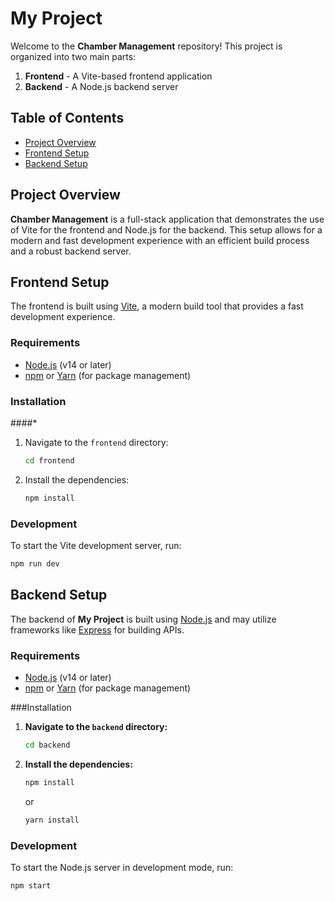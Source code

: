 # My Project

Welcome to the **Chamber Management** repository! This project is organized into two main parts:

1. **Frontend** - A Vite-based frontend application
2. **Backend** - A Node.js backend server

## Table of Contents

- [Project Overview](#project-overview)
- [Frontend Setup](#frontend-setup)
- [Backend Setup](#backend-setup)

## Project Overview

**Chamber Management** is a full-stack application that demonstrates the use of Vite for the frontend and Node.js for the backend. This setup allows for a modern and fast development experience with an efficient build process and a robust backend server.

## Frontend Setup

The frontend is built using [Vite](https://vitejs.dev/), a modern build tool that provides a fast development experience.

### Requirements

- [Node.js](https://nodejs.org/) (v14 or later)
- [npm](https://www.npmjs.com/) or [Yarn](https://classic.yarnpkg.com/) (for package management)

### Installation
####*
1. Navigate to the `frontend` directory:

    ```bash
    cd frontend
    ```

2. Install the dependencies:

    ```bash
    npm install
    ```


   

### Development

To start the Vite development server, run:

```bash
npm run dev
```

## Backend Setup

The backend of **My Project** is built using [Node.js](https://nodejs.org/) and may utilize frameworks like [Express](https://expressjs.com/) for building APIs.

### Requirements

- [Node.js](https://nodejs.org/) (v14 or later)
- [npm](https://www.npmjs.com/) or [Yarn](https://classic.yarnpkg.com/) (for package management)

###Installation

1. **Navigate to the `backend` directory:**

    ```bash
    cd backend
    ```

2. **Install the dependencies:**

    ```bash
    npm install
    ```

    or

    ```bash
    yarn install
    ```

### Development

To start the Node.js server in development mode, run:

```bash
npm start
```
